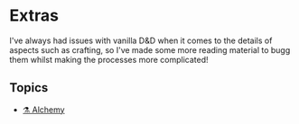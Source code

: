 # Extras

I've always had issues with vanilla D&D when it comes to the details of aspects such as crafting, so I've made some more reading material to bugg them whilst making the processes more complicated!

## Topics

- [⚗️ Alchemy](./alchemy)
